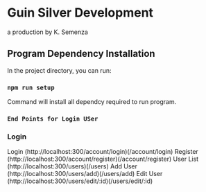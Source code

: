 # Guin Silver Development 
 a production by K. Semenza

## Program Dependency Installation

In the project directory, you can run:

### `npm run setup`

Command will install all dependcy required to run program.



### `End Points for Login USer`

### Login 
Login (http://localhost:300/account/login)(/account/login)
Register (http://localhost:300/account/register)(/account/register)
User List (http://localhost:300/users)(/users)
Add User (http://localhost:300/users/add)(/users/add)
Edit User (http://localhost:300/users/edit/:id)(/users/edit/:id)
